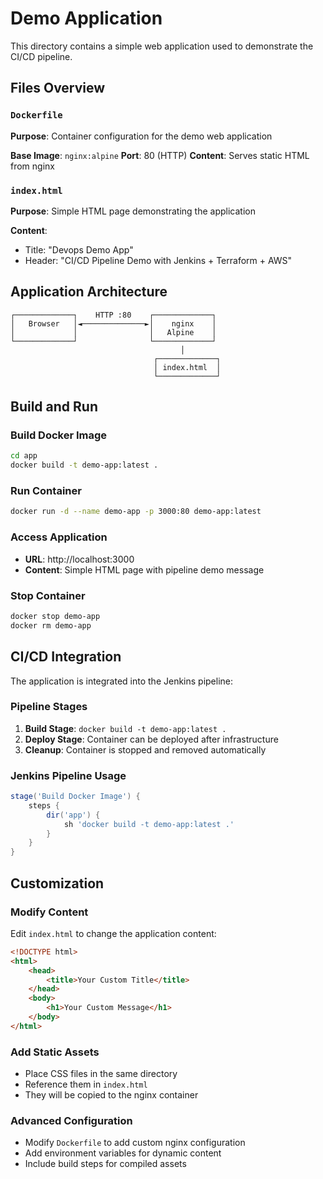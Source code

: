 # Demo Application

This directory contains a simple web application used to demonstrate the CI/CD pipeline.

## Files Overview

### `Dockerfile`
**Purpose**: Container configuration for the demo web application

**Base Image**: `nginx:alpine`
**Port**: 80 (HTTP)
**Content**: Serves static HTML from nginx

### `index.html`
**Purpose**: Simple HTML page demonstrating the application

**Content**: 
- Title: "Devops Demo App"
- Header: "CI/CD Pipeline Demo with Jenkins + Terraform + AWS"

## Application Architecture

```
┌─────────────┐    HTTP :80    ┌─────────────┐
│   Browser   │◄──────────────►│    nginx    │
│             │                │   Alpine    │
└─────────────┘                └─────────────┘
                                      │
                                ┌─────────────┐
                                │ index.html  │
                                └─────────────┘
```

## Build and Run

### Build Docker Image
```bash
cd app
docker build -t demo-app:latest .
```

### Run Container
```bash
docker run -d --name demo-app -p 3000:80 demo-app:latest
```

### Access Application
- **URL**: http://localhost:3000
- **Content**: Simple HTML page with pipeline demo message

### Stop Container
```bash
docker stop demo-app
docker rm demo-app
```

## CI/CD Integration

The application is integrated into the Jenkins pipeline:

### Pipeline Stages
1. **Build Stage**: `docker build -t demo-app:latest .`
2. **Deploy Stage**: Container can be deployed after infrastructure
3. **Cleanup**: Container is stopped and removed automatically

### Jenkins Pipeline Usage
```groovy
stage('Build Docker Image') {
    steps {
        dir('app') {
            sh 'docker build -t demo-app:latest .'
        }
    }
}
```

## Customization

### Modify Content
Edit `index.html` to change the application content:
```html
<!DOCTYPE html>
<html>
    <head>
        <title>Your Custom Title</title>
    </head>
    <body>
        <h1>Your Custom Message</h1>
    </body>
</html>
```

### Add Static Assets
- Place CSS files in the same directory
- Reference them in `index.html`
- They will be copied to the nginx container

### Advanced Configuration
- Modify `Dockerfile` to add custom nginx configuration
- Add environment variables for dynamic content
- Include build steps for compiled assets